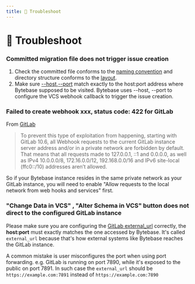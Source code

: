```yaml
---
title: 🐞 Troubleshoot
---
```


# 🐞 Troubleshoot

### Committed migration file does not trigger issue creation

1. Check the committed file conforms to the [naming convention](/docs/use-bytebase/vcs-integration/name-and-organize-schema-files) and directory structure conforms to the [layout](/docs/use-bytebase/vcs-integration/name-and-organize-schema-files#file-organization).
2. Make sure [--host](/docs/reference/command-line#host-less-than-less-than-string-greater-than-greater-than),[--port](/docs/reference/command-line#port-less-than-less-than-number-greater-than-greater-than) match exactly to the host:port address where Bytebase supposed to be visited. Bytebase uses --host, --port to configure the VCS webhook callback to trigger the issue creation.

### Failed to create webhook xxx, status code: 422 for GitLab

From [GitLab](https://docs.gitlab.com/ee/security/webhooks.html)

> To prevent this type of exploitation from happening, starting with GitLab 10.6, all Webhook requests to the current GitLab instance server address and/or in a private network are forbidden by default. That means that all requests made to 127.0.0.1, ::1 and 0.0.0.0, as well as IPv4 10.0.0.0/8, 172.16.0.0/12, 192.168.0.0/16 and IPv6 site-local (ffc0::/10) addresses aren’t allowed.

So if your Bytebase instance resides in the same private network as your GitLab instance, you will need to enable "Allow requests to the local network from web hooks and services" first.

### "Change Data in VCS" , "Alter Schema in VCS" button does not direct to the configured GitLab instance

Please make sure you are configuring the [GitLab external_url](https://docs.gitlab.com/omnibus/settings/configuration.html#configure-the-external-url-for-gitlab) correctly, the **host:port** must exactly matches the one accessed by Bytebase. It's called `external_url` because that's how external systems like Bytebase reaches the GitLab instance.

A common mistake is user misconfigures the port when using port forwarding. e.g. GitLab is running on port 7890, while it's exposed to the public on port 7891. In such case the `external_url` should be `https://example.com:7891` instead of `https://example.com:7890`
